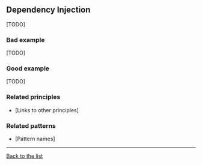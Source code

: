 ## Dependency Injection

[TODO]

### Bad example

[TODO]

### Good example

[TODO]

### Related principles

- [Links to other principles] 

### Related patterns

- [Pattern names]

---
[Back to the list](./README.md)